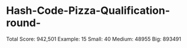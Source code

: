 # Hash-Code-Pizza-Qualification-round-
Total Score:  942,501
Example: 15
Small: 40
Medium: 48955
Big: 893491
